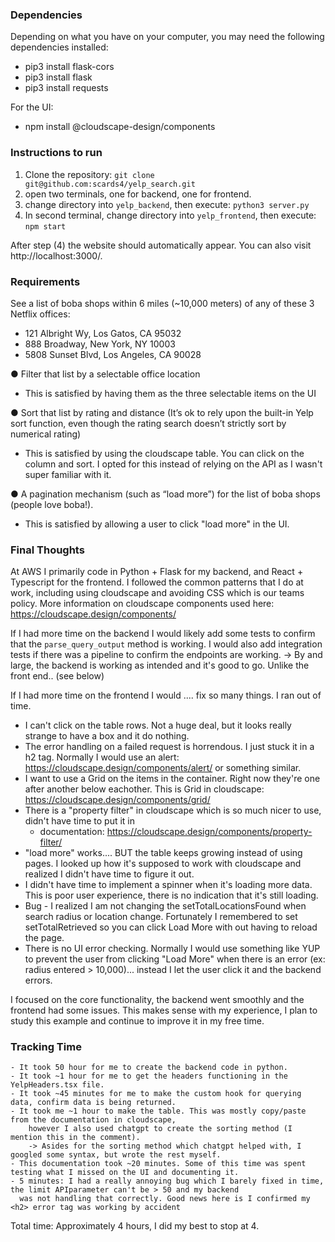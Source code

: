 ### Dependencies
Depending on what you have on your computer, you may need the following dependencies installed:

- pip3 install flask-cors
- pip3 install flask
- pip3 install requests

For the UI:
- npm install @cloudscape-design/components

### Instructions to run
1. Clone the repository: `git clone git@github.com:scards4/yelp_search.git`
2. open two terminals, one for backend, one for frontend.
3. change directory into `yelp_backend`, then execute: `python3 server.py`
4. In second terminal, change directory into `yelp_frontend`, then execute: `npm start`

After step (4) the website should automatically appear. You can also visit http://localhost:3000/.


### Requirements
See a list of boba shops within 6 miles (~10,000 meters) of any of these 3 Netflix offices:
- 121 Albright Wy, Los Gatos, CA 95032
- 888 Broadway, New York, NY 10003
- 5808 Sunset Blvd, Los Angeles, CA 90028


● Filter that list by a selectable office location
- This is satisfied by having them as the three selectable items on the UI

● Sort that list by rating and distance (It’s ok to rely upon the built-in Yelp sort function,
even though the rating search doesn’t strictly sort by numerical rating)
- This is satisfied by using the cloudscape table. You can click on the column and sort. I opted for this
    instead of relying on the API as I wasn't super familiar with it.

● A pagination mechanism (such as “load more”) for the list of boba shops (people love
boba!).
- This is satisfied by allowing a user to click "load more" in the UI.

### Final Thoughts
At AWS I primarily code in Python + Flask for my backend, and React + Typescript for the frontend. I followed the
common patterns that I do at work, including using cloudscape and avoiding CSS which is our teams policy. More information
on cloudscape components used here: https://cloudscape.design/components/

If I had more time on the backend I would likely add some tests to confirm that the `parse_query_output` method is
working. I would also add integration tests if there was a pipeline to confirm the endpoints are working.
    -> By and large, the backend is working as intended and it's good to go. Unlike the front end.. (see below)

If I had more time on the frontend I would .... fix so many things. I ran out of time. 
- I can't click on the table rows. Not a huge deal, but it looks really strange to have a box and it do nothing.
- The error handling on a failed request is horrendous. I just stuck it in a h2 tag. Normally I would
        use an alert: https://cloudscape.design/components/alert/ or something similar.
- I want to use a Grid on the items in the container. Right now they're one after another below eachother. This is Grid in cloudscape: https://cloudscape.design/components/grid/
- There is a "property filter" in cloudscape which is so much nicer to use, didn't have time to put it in
    - documentation: https://cloudscape.design/components/property-filter/
- "load more" works.... BUT the table keeps growing instead of using pages. I looked up how it's supposed to work with cloudscape 
       and realized I didn't have time to figure it out. 
- I didn't have time to implement a spinner when it's loading more data. This is poor user experience, there
       is no indication that it's still loading.
- Bug - I realized I am not changing the setTotalLocationsFound when search radius or location change. Fortunately I remembered 
       to set setTotalRetrieved so you can click Load More with out having to reload the page.
- There is no UI error checking. Normally I would use something like YUP to prevent the user from clicking "Load More" when there
       is an error (ex: radius entered > 10,000)... instead I let the user click it and the backend errors.

I focused on the core functionality, the backend went smoothly and the frontend had some issues. This makes sense
with my experience, I plan to study this example and continue to improve it in my free time.

### Tracking Time
    - It took 50 hour for me to create the backend code in python.
    - It took ~1 hour for me to get the headers functioning in the YelpHeaders.tsx file.
    - It took ~45 minutes for me to make the custom hook for querying data, confirm data is being returned.
    - It took me ~1 hour to make the table. This was mostly copy/paste from the documentation in cloudscape, 
        however I also used chatgpt to create the sorting method (I mention this in the comment). 
        -> Asides for the sorting method which chatgpt helped with, I googled some syntax, but wrote the rest myself.
    - This documentation took ~20 minutes. Some of this time was spent testing what I missed on the UI and documenting it.
    - 5 minutes: I had a really annoying bug which I barely fixed in time, the limit APIparameter can't be > 50 and my backend
      was not handling that correctly. Good news here is I confirmed my <h2> error tag was working by accident

Total time: Approximately 4 hours, I did my best to stop at 4.
